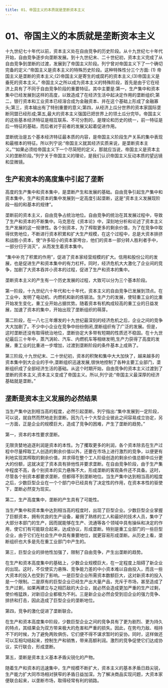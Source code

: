 ```yaml
---
title: 01、帝国主义的本质就是垄断资本主义
---
```


# 01、帝国主义的本质就是垄断资本主义
十九世纪七十年代以前，资本主义处在自由竞争的历史阶段。从十九世纪七十年代开始，自由竞争逐步向垄断发展。到十九世纪末、二十世纪初，资本主义完成了从自由竞争到垄断的过渡，发展到了帝国主义阶段。列宁曾对帝国主义下了一个确切完备的定义:“帝国主义是资本主义的特殊历史阶段。这种特殊性分三个方面: (1) 帝国主义是垄断的资本主义;(2)帝国主义是寄生的或腐朽的资本主义;(3)帝国主义是垂死的资本主义。”
帝国主义之所以成为资本主义的特殊阶段，首先是由于它在经济上具有了不同于自由竞争阶段的重要特征。其中主要是:第一，生产集中和资本集中已经发展到这样的高度，以致造成了在经济生活中起决定作用的垄断组织;第二，银行资本和工业资本已经溶合成为金融资本、并在这个基础上形成了金融寡头;第三，资本输出有了特别重要的意义;第四，从经济上瓜分世界的资本家国际垄断同盟已经形成;第五,最大的资本主义强国已把世界上的领土瓜分完毕。帝国主义的这些基本经济特征是相互联系、不可分割的，是理论和历史的统一，前一特征是后一特征的基础，而后者对于前者的发展又起着促进作用。

垄断统治是五个基本经济特征最本质的内容，是帝国主义阶段生产关系的集中表现和最根本的特征。所以列宁说:“帝国主义就其经济实质来说，是垄断资本主义。”“如果必须给帝国主义下一个尽简短的定义，那就应当说，帝国主义是资本主义的垄断阶段。”列宁关于帝国主义的理论，是我们认识帝国主义反动本质的望远镜和显微镜。

## 生产和资本的高度集中引起了垄断

高度的生产集中和资本集中，是垄断产生和发展的基础。自由竞争引起生产集中和资本集中，生产和资本的集中发展到一定高度引起垄断，这是“资本主义发展现阶段一般的和基本的规律”。

垄断前的资本主义，自由竞争占统治地位。自由竞争的统治在其发展过程中，导致了生产和资本的不断集中。马克思在《资本论》中，深刻地分析和论述了资本主义生产发展的这一规律性。各个别资本，为了榨取更多的剩余价值，为了在竞争中取得优势地位，不断进行资本积累和扩大生产规模，在这个过程中，总是大资本排挤和战胜小资本，使“许多较小的资本家垮台，他们的资本一部分转人胜利者手中，一部分归于消灭”，从而发生着资本集中。

“集中补充了积累的作用”，促进了资本家经营规模的扩大。信用和股份公司的发展，也是促进生产和资本集中的有力杠杆。同时，经济危机大大激化了企业间的竞争，加剧了大资本吞并小资本的过程，促进了生产和资本的集中。

垄断资本主义的产生有一个历史发展的过程，大致可以分为三个基本阶段。

第一阶段，十九世纪六十年代和七十年代，资本主义的自由竞争已发展到顶点。在工业中，发明了电动机、内燃机和新的炼钢法。生产力的发展，使轻重工业的比重开始发生变化，重工业开始占据优势。随着资本有机构成较高的重工业的日益发展，加速了资本的集中，开始出现了垄断组织的萌芽。

第二阶段，在一八七三年爆发的十九世纪最深刻的经济危机之后，企业之间的竞争大大加剧了。不少中小企业在竞争中纷纷倒闭,垄断组织有了广泛的发展。但是，这时垄断还没有取得统治地位，垄断协定大多带有短期的性质还不稳固。在十九世纪最后三十年中，蒸汽涡轮、汽车、内燃机车等相继发明,生产力获得了高度的发展，重工业的比重进一步增加，过渡到垄断阶段的条件基本上成熟了。

第三阶段,十九世纪末、二十世纪初，资本的积聚和集中大大加快了，越来越多的资本集中到大企业的手中,垄断组织迅速发展,很快地控制了各种主要工业部门，垄断组织成了全部经济生活的基础。从这个时期开始，自由竞争的资本主义过渡到了垄断的资本主义,资本主义变成了帝国主义。所以,列宁说:“帝国主义最深厚的经济基础就是垄断。”

## 垄断是资本主义发展的必然结果

当生产集中达到相当高的程度，必然引起垄断。列宁指出:“集中发展到一定阶段，可以说，就自然而然地走到垄断。因为几十个大型企业彼此之间容易成立协定，另一方面，正是企业的规模巨大，造成了竞争的困难，产生了垄断的趋势。”

第一，资本的本性要求垄断。

无限贪婪地追逐利润是资本的本性。为了攫取更多的利润，各个资本除去在生产过程中尽量榨取工人创造的剩余价值以外，还要在市场上进行激烈的竞争，以便更有利地实现其榨取的剩余价值，并求得在整个工人阶级创造的剩余价值总额中瓜分更大的份额，这就决定了资本具有排他性并要求垄断。在自由竞争阶段，由于生产集中程度不高，各个别资本的实力悬殊不大，形成垄断的客观条件还不具备。这时，尽管各个别资本都要求垄断，但都得不到垄断地位。当生产集中达到相当高的程度之后，少数巨型企业在一个个部门中已经具有了决定性的作用，在资本本性的驱使下，垄断必然变为现实。

第二，生产高度集中，垄断的产生具有了可能性。

当生产集中和资本集中达到相当高的程度时，出现了巨型企业。少数巨型企业掌握了巨额资本，拥有优良的生产设备，雇佣了熟练的工人和最好的技术人员，集中了大部分本部门的生产，因而就能够在生产、流通等各个领域中具有操纵和决定的作用，使它们有可能联合起来，达成协议，形成垄断。特别是重工业部门的一些巨型企业，由于它们在社会生产中具有重要地位，就更容易形成垄断。从历史上看，垄断组织也大多是先在重工业部门中产生的。

第三，巨型企业的排他性加强了，限制了自由竞争，产生出垄断的趋势。

在生产和资本高度集中的基础上，少数企业规模巨大，在一定程度上阻碍了新企业的出现。这时，不仅使实力悬殊、竞争能力差的中小资本难以自由投入，而且一些大资本的投入也受到了影响。一是巨型企业所需资本数额巨大，这对新资本的投入是一个限制。二是原有的巨型企业已经生产出大量产品，充斥于市场，甚至造成了生产过剩，如果再建立与之相匹敌的大企业，就必然会造成更加严重的生产过剩，使价格猛跌，对新旧企业都极为不利。三是新企业必然会受到旧企业的强力竞争、排挤和打击，因此造成了巨型企业的垄断地位。

第四，竞争的激化促进了垄断联合。

在生产和资本高度集中阶段，少数巨型企业之间的竞争具有了更为剧烈、更为持久的特点，其结果会为双方带来极大的危害和严重的损失。因此，在势均力敌、相持不下的时候，为了避免两败俱伤，它们便不得不谋求暂时的妥协。同时，这样做还可以互相勾结起来，控制生产和销售，带来高额利润。激烈的竞争促使它们达成协议，实行联合，形成垄断。

第五，垄断是资本主义基本矛盾尖锐化的产物。

随着生产和资本的迅速集中，生产规模不断扩大，资本主义的基本矛盾日趋尖锐，生产能力扩大同市场相对狭窄的矛盾日益加深。为了解决商品实现问题，大资本家便联合起来，以垄断市场，取得经常有利的销路。